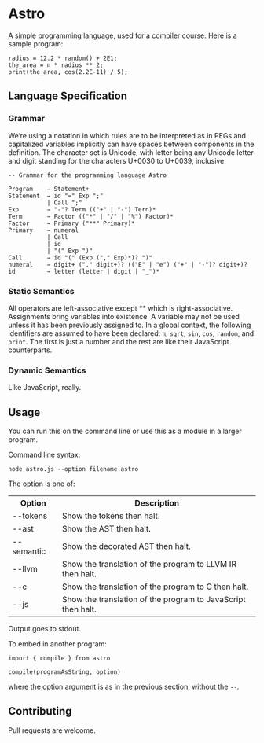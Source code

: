 # Astro

A simple programming language, used for a compiler course. Here is a sample program:

```
radius = 12.2 * random() + 2E1;
the_area = π * radius ** 2;
print(the_area, cos(2.2E-11) / 5);
```

## Language Specification

### Grammar

We’re using a notation in which rules are to be interpreted as in PEGs and capitalized variables implicitly can have spaces between components in the definition. The character set is Unicode, with letter being any Unicode letter and digit standing for the characters U+0030 to U+0039, inclusive.

```
-- Grammar for the programming language Astro

Program    → Statement+
Statement  → id "=" Exp ";"
           | Call ";"
Exp        → "-"? Term (("+" | "-") Tern)*
Term       → Factor (("*" | "/" | "%") Factor)*
Factor     → Primary ("**" Primary)*
Primary    → numeral
           | Call
           | id
           | "(" Exp ")"
Call       → id "(" (Exp ("," Exp)*)? ")"
numeral    → digit+ ("." digit+)? (("E" | "e") ("+" | "-")? digit+)?
id         → letter (letter | digit | "_")*
```

### Static Semantics

All operators are left-associative except \*\* which is right-associative. Assignments bring variables into existence. A variable may not be used unless it has been previously assigned to. In a global context, the following identifiers are assumed to have been declared: `π`, `sqrt`, `sin`, `cos`, `random`, and `print`. The first is just a number and the rest are like their JavaScript counterparts.

### Dynamic Semantics

Like JavaScript, really.

## Usage

You can run this on the command line or use this as a module in a larger program.

Command line syntax:

```
node astro.js --option filename.astro
```

The option is one of:

<table>
<tr><th>Option</th><th>Description</th></tr>
<tr><td>--tokens</td><td>Show the tokens then halt.</td></tr>
<tr><td>--ast</td><td>Show the AST then halt.</td></tr>
<tr><td>--semantic</td><td>Show the decorated AST then halt.</td></tr>
<tr><td>--llvm</td><td>Show the translation of the program to LLVM IR then halt.</td></tr>
<tr><td>--c</td><td>Show the translation of the program to C then halt.</td></tr>
<tr><td>--js</td><td>Show the translation of the program to JavaScript then halt.</td></tr>
</table>

Output goes to stdout.

To embed in another program:

```
import { compile } from astro

compile(programAsString, option)
```

where the option argument is as in the previous section, without the `--`.

## Contributing

Pull requests are welcome.
